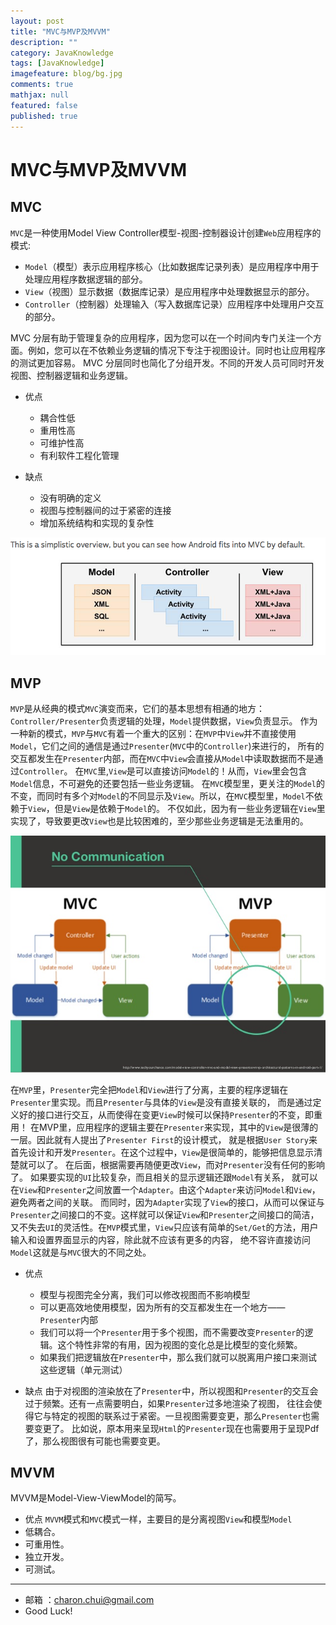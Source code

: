 ```yaml
---
layout: post
title: "MVC与MVP及MVVM"
description: ""
category: JavaKnowledge
tags: [JavaKnowledge]
imagefeature: blog/bg.jpg
comments: true
mathjax: null
featured: false
published: true
---
```


MVC与MVP及MVVM
===

MVC
---

`MVC`是一种使用Model View Controller模型-视图-控制器设计创建`Web`应用程序的模式:   

- `Model`（模型）表示应用程序核心（比如数据库记录列表）是应用程序中用于处理应用程序数据逻辑的部分。
- `View`（视图）显示数据（数据库记录）是应用程序中处理数据显示的部分。
- `Controller`（控制器）处理输入（写入数据库记录）应用程序中处理用户交互的部分。

MVC 分层有助于管理复杂的应用程序，因为您可以在一个时间内专门关注一个方面。例如，您可以在不依赖业务逻辑的情况下专注于视图设计。同时也让应用程序的测试更加容易。
MVC 分层同时也简化了分组开发。不同的开发人员可同时开发视图、控制器逻辑和业务逻辑。

- 优点
    - 耦合性低
	- 重用性高
	- 可维护性高
	- 有利软件工程化管理
	
- 缺点
    - 没有明确的定义
    - 视图与控制器间的过于紧密的连接
    - 增加系统结构和实现的复杂性

![image](https://github.com/CharonChui/Pictures/blob/master/mvc_model.png?raw=true)

MVP
---

`MVP`是从经典的模式`MVC`演变而来，它们的基本思想有相通的地方：`Controller/Presenter`负责逻辑的处理，`Model`提供数据，`View`负责显示。
作为一种新的模式，`MVP`与`MVC`有着一个重大的区别：在`MVP`中`View`并不直接使用`Model`，它们之间的通信是通过`Presenter`(`MVC`中的`Controller`)来进行的，
所有的交互都发生在`Presenter`内部，而在`MVC`中`View`会直接从`Model`中读取数据而不是通过`Controller`。
在`MVC`里,`View`是可以直接访问`Model`的！从而，`View`里会包含`Model`信息，不可避免的还要包括一些业务逻辑。 
在`MVC`模型里，更关注的`Model`的不变，而同时有多个对`Model`的不同显示及`View`。所以，在`MVC`模型里，`Model`不依赖于`View`，但是`View`是依赖于`Model`的。
不仅如此，因为有一些业务逻辑在`View`里实现了，导致要更改`View`也是比较困难的，至少那些业务逻辑是无法重用的。	

![image](https://github.com/CharonChui/Pictures/blob/master/is-activity-god-the-mvp-architecture-10-638.jpg?raw=true)

在`MVP`里，`Presenter`完全把`Model`和`View`进行了分离，主要的程序逻辑在`Presenter`里实现。而且`Presenter`与具体的`View`是没有直接关联的，
而是通过定义好的接口进行交互，从而使得在变更`View`时候可以保持`Presenter`的不变，即重用！ 
在MVP里，应用程序的逻辑主要在`Presenter`来实现，其中的`View`是很薄的一层。因此就有人提出了`Presenter First`的设计模式，
就是根据`User Story`来首先设计和开发`Presenter`。在这个过程中，`View`是很简单的，能够把信息显示清楚就可以了。
在后面，根据需要再随便更改`View`，而对`Presenter`没有任何的影响了。 如果要实现的`UI`比较复杂，而且相关的显示逻辑还跟`Model`有关系，
就可以在`View`和`Presenter`之间放置一个`Adapter`。由这个`Adapter`来访问`Model`和`View`，避免两者之间的关联。
而同时，因为`Adapter`实现了`View`的接口，从而可以保证与`Presenter`之间接口的不变。这样就可以保证`View`和`Presenter`之间接口的简洁，
又不失去`UI`的灵活性。在`MVP`模式里，`View`只应该有简单的`Set/Get`的方法，用户输入和设置界面显示的内容，除此就不应该有更多的内容，
绝不容许直接访问`Model`这就是与`MVC`很大的不同之处。

- 优点    
    - 模型与视图完全分离，我们可以修改视图而不影响模型
    - 可以更高效地使用模型，因为所有的交互都发生在一个地方——`Presenter`内部
    - 我们可以将一个`Presenter`用于多个视图，而不需要改变`Presenter`的逻辑。这个特性非常的有用，因为视图的变化总是比模型的变化频繁。
    - 如果我们把逻辑放在`Presenter`中，那么我们就可以脱离用户接口来测试这些逻辑（单元测试）

- 缺点
    由于对视图的渲染放在了`Presenter`中，所以视图和`Presenter`的交互会过于频繁。还有一点需要明白，如果`Presenter`过多地渲染了视图，
	往往会使得它与特定的视图的联系过于紧密。一旦视图需要变更，那么`Presenter`也需要变更了。
	比如说，原本用来呈现`Html`的`Presenter`现在也需要用于呈现Pdf了，那么视图很有可能也需要变更。

MVVM
---

MVVM是Model-View-ViewModel的简写。

- 优点
    `MVVM`模式和`MVC`模式一样，主要目的是分离视图`View`和模型`Model`
- 低耦合。
- 可重用性。
- 独立开发。
- 可测试。

---
- 邮箱 ：charon.chui@gmail.com  
- Good Luck! 

	
